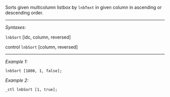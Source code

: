 Sorts given multicolumn listbox by `lnbText` in given column in ascending or descending order.


---
*Syntaxes:*

`lnbSort` [idc, column, reversed]

control `lnbSort`  [column, reversed]

---
*Example 1:*

```sqf
lnbSort [1800, 1, false];
```

*Example 2:*

```sqf
_ctl lnbSort [1, true];
```